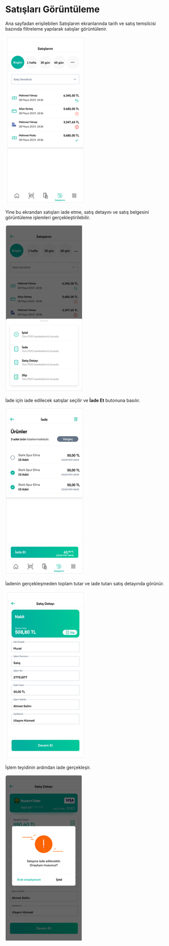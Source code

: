 # Satışları Görüntüleme

Ana sayfadan erişilebilen Satışlarım ekranlarında tarih ve satış temsilcisi bazında filtreleme yapılarak satışlar görüntülenir.

![](../.gitbook/assets/49.png)

Yine bu ekrandan satışları iade etme, satış detayını ve satış belgesini görüntüleme işlemleri gerçekleştirilebilir.

![](../.gitbook/assets/50%20%281%29.png)

İade için iade edilecek satışlar seçilir ve **İade Et** butonuna basılır.

![](../.gitbook/assets/51.png)

İadenin gerçekleşmeden toplam tutar ve iade tutarı satış detayında görünür.

![](../.gitbook/assets/52%20%281%29.png)

İşlem teyidinin ardından iade gerçekleşir.

![](../.gitbook/assets/53.png)

